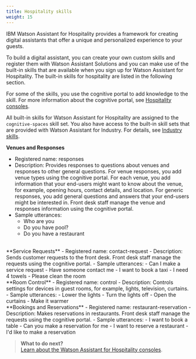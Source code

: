 ```yaml
---
title: Hospitality skills
weight: 15
---
```

IBM Watson Assistant for Hospitality provides a framework for creating digital assistants that offer a unique and personalized experience to your guests.

To build a digital assistant, you can create your own custom skills and register them with Watson Assistant Solutions and you can make use of the built-in skills that are available when you sign up for Watson Assistant for Hospitality.  The built-in skills for hospitality are listed in the following section.

For some of the skills, you use the cognitive portal to add knowledge to the skill.  For more information about the cognitive portal, see [Hospitality consoles]({{site.baseurl}}/flavours/hospitality_components).

All built-in skills for Watson Assistant for Hospitality are assigned to the `cognitive-spaces` skill set.  You also have access to the built-in skill sets that are provided with Watson Assistant for Industry.  For details, see [Industry skills]({{site.baseurl}}/flavours/industry).

**Venues and Responses**
- Registered name: responses
- Description:  Provides responses to questions about venues and responses to other general questions. For venue responses, you add venue types using the cognitive portal. For each venue, you add information that your end-users might want to know about the venue, for example, opening hours, contact details, and location.  For generic responses, you add general questions and answers that your end-users might be interested in.  Front desk staff manage the venue and responses information using the cognitive portal.
- Sample utterances: 
    - Who are you
    - Do you have pool?
    - Do you have a restaurant

<br>
**Service Requests**
- Registered name: contact-request
- Description: Sends customer requests to the front desk.  Front desk staff manage the requests using the cognitive portal.
- Sample utterances: 
    - Can I make a service request
    - Have someone contact me
    - I want to book a taxi
    - I need 4 towels
    - Please clean the room

<br>
**Room Control**
- Registered name: control
- Description: Controls settings for devices in guest rooms, for example, lights, television, curtains.
- Sample utterances: 
    - Lower the lights
    - Turn the lights off
    - Open the curtains
    - Make it warmer

<br>
**Bookings and Reservations**
- Registered name: restaurant-reservation
- Description: Makes reservations in restaurants. Front desk staff manage the requests using the cognitive portal.
- Sample utterances: 
    - I want to book a table
    - Can you make a reservation for me
    - I want to reserve a restaurant
    - I'd like to make a reservation


> **What to do next?**<br/>
[Learn about the Watson Assistant for Hospitality consoles]({{site.baseurl}}/flavours/hospitality_components).
